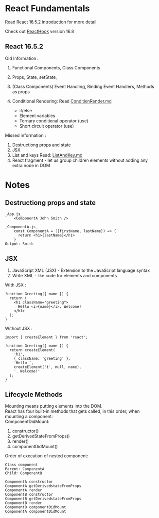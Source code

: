 # React Fundamentals

Read React 16.5.2 [introduction](./Introduction.md) for more detail

Check out [ReactHook](https://github.com/PlanZGit/ReactHook) version 16.8

## React 16.5.2

Old Information :

1.  Functional Components, Class Components
2.  Props, State, setState,
3.  (Class Components) Event Handling, Binding Event Handlers, Methods as props
4.  Conditional Rendering: Read [ConditionRender.md](./CondtionRender.md)

    - if/else
    - Element variables
    - Ternary conditional operator (use)
    - Short circuit operator (use)

Missed information :

1. Destructiong props and state
2. JSX
3. List and keys Read: [ListAndKey.md](./ListAndKey.md)
4. React fragment - let us group children elements without adding any extra node in DOM

# Notes

## Destructiong props and state

    _App.js_
        <ComponentA John Smith />

    _ComponentA.js_
        const ComponentA = ({firstName, lastName}) => {
          return <h1>{lastName}</h1>
        }
    Output: Smith

## JSX

1. JavaScript XML (JSX) - Extension to the JavaScript language syntax
2. Write XML - like code for elements and components

WIth JSX :

    function Greeting({ name }) {
      return (
        <h1 className="greeting">
          Hello <i>{name}</i>. Welcome!
        </h1>
      );
    }

Without JSX :

    import { createElement } from 'react';

    function Greeting({ name }) {
      return createElement(
        'h1',
        { className: 'greeting' },
        'Hello ',
        createElement('i', null, name),
        '. Welcome!'
      );
    }

## Lifecycle Methods

Mounting means putting elements into the DOM. <br>
React has four built-in methods that gets called, in this order, when mounting a component: <br>
ComponentDidMount:

1. constructor()
2. getDerivedStateFromProps()
3. render()
4. componentDidMount()

Order of execution of nested component:

    Class component
    Parent: ComponentA
    Child: ComponentB

    ComponentA constructor
    ComponentA getDerivedstateFromProps
    ComponentA render
    ComponentB constructor
    ComponentB getDerivedstateFromProps
    ComponentB render
    ComponentB componentDidMount
    ComponentA componentDidMount
